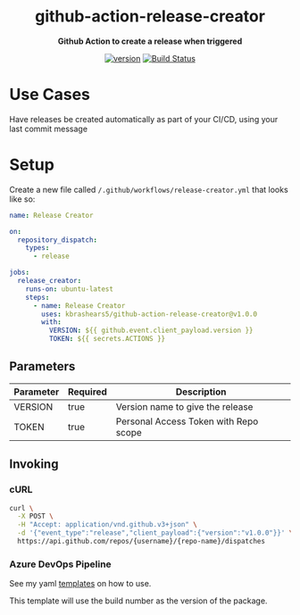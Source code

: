 <h1 align="center">github-action-release-creator</h1>


<div align="center">

<b>Github Action to create a release when triggered</b>

[![version](https://img.shields.io/github/v/release/kbrashears5/github-action-release-creator)](https://img.shields.io/github/v/release/kbrashears5/github-action-release-creator)
[![Build Status](https://dev.azure.com/kbrashears5/github/_apis/build/status/kbrashears5.github-action-release-creator?branchName=master)](https://dev.azure.com/kbrashears5/github/_build/latest?definitionId=30&branchName=master)

</div>


# Use Cases
Have releases be created automatically as part of your CI/CD, using your last commit message

# Setup
Create a new file called `/.github/workflows/release-creator.yml` that looks like so:
```yaml
name: Release Creator

on:
  repository_dispatch:
    types:
      - release

jobs:
  release_creator:
    runs-on: ubuntu-latest
    steps:
      - name: Release Creator
        uses: kbrashears5/github-action-release-creator@v1.0.0
        with:
          VERSION: ${{ github.event.client_payload.version }}
          TOKEN: ${{ secrets.ACTIONS }}
```
## Parameters
| Parameter | Required | Description |
| --- | --- | --- |
| VERSION | true | Version name to give the release |
| TOKEN | true | Personal Access Token with Repo scope |

## Invoking
### cURL
```bash
curl \
  -X POST \
  -H "Accept: application/vnd.github.v3+json" \
  -d '{"event_type":"release","client_payload":{"version":"v1.0.0"}}' \
  https://api.github.com/repos/{username}/{repo-name}/dispatches
```

### Azure DevOps Pipeline
See my yaml [templates](https://github.com/kbrashears5/yaml/blob/master/templates/create-github-release.yml) on how to use.

This template will use the build number as the version of the package.